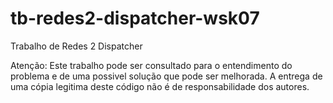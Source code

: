 tb-redes2-dispatcher-wsk07
==========================

Trabalho de Redes 2 Dispatcher

Atenção: Este trabalho pode ser consultado para o entendimento
do problema e de uma possivel solução que pode ser melhorada.
A entrega de uma cópia legitima deste código não é de
responsabilidade dos autores.
